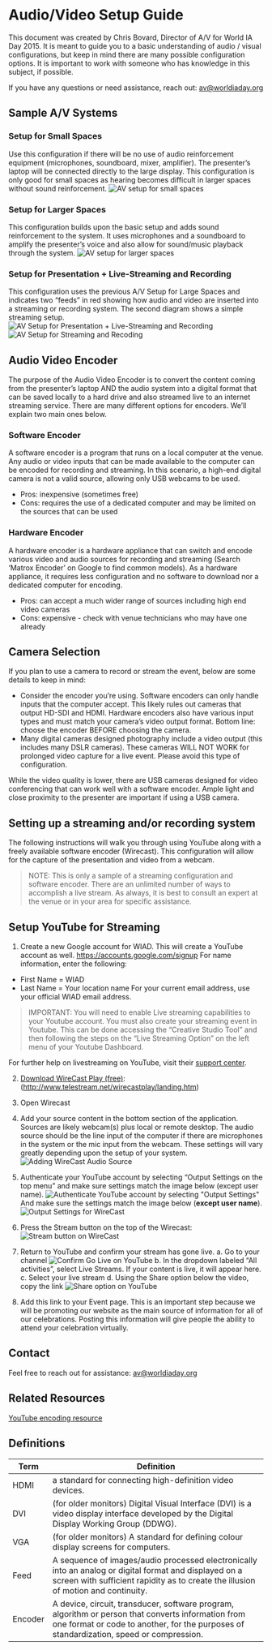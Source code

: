 # Audio/Video Setup Guide
This document was created by Chris Bovard, Director of A/V for World IA Day 2015. It is meant to guide you to a basic understanding of audio / visual configurations, but keep in mind there are many possible configuration options. It is important to work with someone who has knowledge in this subject, if possible.

If you have any questions or need assistance, reach out: av@worldiaday.org

## Sample A/V Systems

###  Setup for Small Spaces

Use this configuration if there will be no use of audio reinforcement equipment (microphones, soundboard, mixer, amplifier).  The presenter’s laptop will be connected directly to the large display.  This configuration is only good for small spaces as hearing becomes difficult in larger spaces without sound reinforcement.
![AV setup for small spaces](/img/av-setup-small-space.png)

### Setup for Larger Spaces

This configuration builds upon the basic setup and adds sound reinforcement to the system.  It uses microphones and a soundboard to amplify the presenter’s voice and also allow for sound/music playback through the system.
![AV setup for larger spaces](/img/av-setup-large-space.png)

### Setup for Presentation + Live-Streaming and Recording

This configuration uses the previous A/V Setup for Large Spaces and indicates two “feeds” in red showing how audio and video are inserted into a streaming or recording system.  The second diagram shows a simple streaming setup.
![AV Setup for Presentation + Live-Streaming and Recording](/img/av-setup-presentation-streaming-recording.png)
![AV Setup for Streaming and Recoding](/img/av-setup-streaming-recording.png)

## Audio Video Encoder
The purpose of the Audio Video Encoder is to convert the content coming from the presenter’s laptop AND the audio system into a digital format that can be saved locally to a hard drive and also streamed live to an internet streaming service.  There are many different options for encoders.  We’ll explain two main ones below.

### Software Encoder

A software encoder is a program that runs on a local computer at the venue.  Any audio or video inputs that can be made available to the computer can be encoded for recording and streaming.  In this scenario, a high-end digital camera is not a valid source, allowing only USB webcams to be used.

- Pros: inexpensive (sometimes free)
- Cons: requires the use of a dedicated computer and may be limited on the sources that can be used

### Hardware Encoder

A hardware encoder is a hardware appliance that can switch and encode various video and audio sources for recording and streaming (Search ‘Matrox Encoder’ on Google to find common models). As a hardware appliance, it requires less configuration and no software to download nor a dedicated computer for encoding.

- Pros: can accept a much wider range of sources including high end video cameras
- Cons: expensive - check with venue technicians who may have one already

## Camera Selection
If you plan to use a camera to record or stream the event, below are some details to keep in mind:

- Consider the encoder you’re using. Software encoders can only handle inputs that the computer accept. This likely rules out cameras that output HD-SDI and HDMI. Hardware encoders also have various input types and must match your camera’s video output format. Bottom line: choose the encoder BEFORE choosing the camera.
- Many digital cameras designed photography include a video output (this includes many DSLR cameras). These cameras WILL NOT WORK for prolonged video capture for a live event. Please avoid this type of configuration.

While the video quality is lower, there are USB cameras designed for video conferencing that can work well with a software encoder. Ample light and close proximity to the presenter are important if using a USB camera.

## Setting up a streaming and/or recording system
The following instructions will walk you through using YouTube along with a freely available software encoder (Wirecast).  This configuration will allow for the capture of the presentation and video from a webcam.

> NOTE: This is only a sample of a streaming configuration and software encoder.  There are an unlimited number of ways to accomplish a live stream.  As always, it is best to consult an expert at the venue or in your area for specific assistance.

## Setup YouTube for Streaming
1. Create a new Google account for WIAD. This will create a YouTube account as well. https://accounts.google.com/signup For name information, enter the following:
  - First Name = WIAD
  - Last Name = Your location name
  For your current email address, use your official WIAD email address.

> IMPORTANT: You will need to enable Live streaming capabilities to your Youtube account. You must also create your streaming event in Youtube. This can be done accessing the “Creative Studio Tool” and then following the steps on the “Live Streaming Option” on the left menu of your Youtube Dashboard.

 For further help on livestreaming on YouTube, visit their [support center](https://support.google.com/youtube/answer/2474026?hl=en).

2. [Download WireCast Play (free)](http://www.telestream.net/wirecastplay/landing.htm): (http://www.telestream.net/wirecastplay/landing.htm)

3. Open Wirecast

4. Add your source content in the bottom section of the application. Sources are likely webcam(s) plus local or remote desktop. The audio source should be the line input of the computer if there are microphones in the system or the mic input from the webcam. These settings will vary greatly depending upon the setup of your system.
![Adding WireCast Audio Source](/img/av-setup-wirecast-mic.jpg)

5. Authenticate your YouTube account by selecting “Output Settings on the top menu” and make sure settings match the image below (except user name).
![Authenticate YouTube account by selecting "Output Settings"](/img/av-setup-auth-youtube.jpg)
And make sure the settings match the image below (**except user name**).
![Output Settings for WireCast](/img/av-setup-output-settings.png)

6. Press the Stream button on the top of the Wirecast:
![Stream button on WireCast](/img/av-setup-wirecast-stream.jpg)

7. Return to YouTube and confirm your stream has gone live.
  a. Go to your channel
  ![Confirm Go Live on YouTube](/img/av-setup-golive-YouTube.png)
  b. In the dropdown labeled “All activities”, select Live Streams.  If your content is live, it will appear here.
  c. Select your live stream
  d. Using the Share option below the video, copy the link
  ![Share option on YouTube](/img/av-setup-livestream-url.png)

8. Add this link to your Event page. This is an important step because we will be promoting our website as the main source of information for all of our celebrations. Posting this information will give people the ability to attend your celebration virtually.


## Contact
Feel free to reach out for assistance: av@worldiaday.org


## Related Resources
[YouTube encoding resource](https://support.google.com/youtube/answer/2907883?hl=en&authuser=1)



## Definitions
|Term| Definition|
-----|-----------
|HDMI | a standard for connecting high-definition video devices.|
|DVI | (for older monitors) Digital Visual Interface (DVI) is a video display interface developed by the Digital Display Working Group (DDWG).|
|VGA | (for older monitors) A standard for defining colour display screens for computers.|
|Feed| A sequence of images/audio processed electronically into an analog or digital format and displayed on a screen with sufficient rapidity as to create the illusion of motion and continuity.|
|Encoder| A device, circuit, transducer, software program, algorithm or person that converts information from one format or code to another, for the purposes of standardization, speed or compression.|

